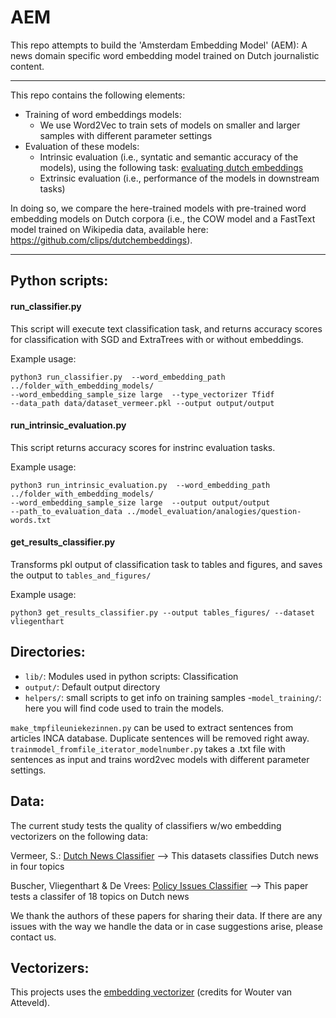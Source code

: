 # AEM

This repo attempts to build the 'Amsterdam Embedding Model' (AEM): A news domain specific word embedding model trained on Dutch journalistic content.

---
This repo contains the following elements:

- Training of word embeddings models:
    - We use Word2Vec to train sets of models on smaller and larger samples with different parameter settings
- Evaluation of these models:
	- Intrinsic evaluation (i.e., syntatic and semantic accuracy of the models), using the following task: [evaluating dutch embeddings](https://github.com/clips/dutchembeddings)
	- Extrinsic evaluation (i.e., performance of the models in downstream tasks)

In doing so, we compare the here-trained models with pre-trained word embedding models on Dutch corpora (i.e., the COW model and a FastText model trained on Wikipedia data, available here: https://github.com/clips/dutchembeddings).

---
## Python scripts:

#### run_classifier.py

This script will execute text classification task, and returns accuracy scores for classification with SGD and ExtraTrees with or without embeddings.

Example usage:

```
python3 run_classifier.py  --word_embedding_path ../folder_with_embedding_models/
--word_embedding_sample_size large  --type_vectorizer Tfidf
--data_path data/dataset_vermeer.pkl --output output/output

```

#### run_intrinsic_evaluation.py
This script returns accuracy scores for instrinc evaluation tasks.

Example usage:

```
python3 run_intrinsic_evaluation.py  --word_embedding_path ../folder_with_embedding_models/
--word_embedding_sample_size large  --output output/output
--path_to_evaluation_data ../model_evaluation/analogies/question-words.txt
```


#### get_results_classifier.py

Transforms pkl output of classification task to tables and figures, and saves the output to `tables_and_figures/`

Example usage:

```
python3 get_results_classifier.py --output tables_figures/ --dataset vliegenthart
```

## Directories:

- `lib/`: Modules used in python scripts: Classification
- `output/`: Default output directory
- `helpers/`: small scripts to get info on training samples
-`model_training/`: here you will find code used to train the models.

`make_tmpfileuniekezinnen.py` can be used to extract sentences from articles INCA database. Duplicate sentences will be removed right away.
`trainmodel_fromfile_iterator_modelnumber.py` takes a .txt file with sentences as input and trains word2vec models with different parameter settings.


## Data:

The current study tests the quality of classifiers w/wo embedding vectorizers on the following data:

Vermeer, S.: [Dutch News Classifier](https://figshare.com/articles/A_supervised_machine_learning_method_to_classify_Dutch-language_news_items/7314896/1) --> This datasets classifies Dutch news in four topics

Buscher, Vliegenthart & De Vrees: [Policy Issues Classifier](https://www.google.com/search?q=Using+Supervised+Machine+Learning+to+Code+Policy+Issues%3A+Can+Classifiers+Generalize&oq=Using+Supervised+Machine+Learning+to+Code+Policy+Issues%3A+Can+Classifiers+Generalize&aqs=chrome..69i57.688j0j7&sourceid=chrome&ie=UTF-8) --> This paper tests a classifer of 18 topics on Dutch news

We thank the authors of these papers for sharing their data. If there are any issues with the way we handle the data or in case suggestions arise, please contact us.

## Vectorizers:

This projects uses the [embedding vectorizer](https://github.com/ccs-amsterdam/embeddingvectorizer) (credits for Wouter van Atteveld).
